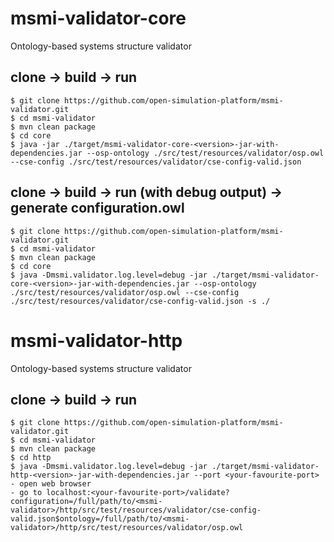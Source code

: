 # msmi-validator-core
Ontology-based systems structure validator

## clone -> build -> run
```
$ git clone https://github.com/open-simulation-platform/msmi-validator.git
$ cd msmi-validator
$ mvn clean package
$ cd core
$ java -jar ./target/msmi-validator-core-<version>-jar-with-dependencies.jar --osp-ontology ./src/test/resources/validator/osp.owl --cse-config ./src/test/resources/validator/cse-config-valid.json
```

## clone -> build -> run (with debug output) -> generate configuration.owl
```
$ git clone https://github.com/open-simulation-platform/msmi-validator.git
$ cd msmi-validator
$ mvn clean package
$ cd core
$ java -Dmsmi.validator.log.level=debug -jar ./target/msmi-validator-core-<version>-jar-with-dependencies.jar --osp-ontology ./src/test/resources/validator/osp.owl --cse-config ./src/test/resources/validator/cse-config-valid.json -s ./
```

# msmi-validator-http
Ontology-based systems structure validator

## clone -> build -> run
```
$ git clone https://github.com/open-simulation-platform/msmi-validator.git
$ cd msmi-validator
$ mvn clean package
$ cd http
$ java -Dmsmi.validator.log.level=debug -jar ./target/msmi-validator-http-<version>-jar-with-dependencies.jar --port <your-favourite-port>
- open web browser
- go to localhost:<your-favourite-port>/validate?configuration=/full/path/to/<msmi-validator>/http/src/test/resources/validator/cse-config-valid.json$ontology=/full/path/to/<msmi-validator>/http/src/test/resources/validator/osp.owl
```
